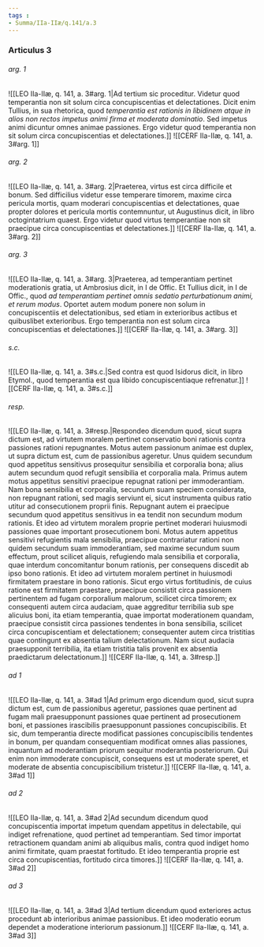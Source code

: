 ```yaml
---
tags : 
- Summa/IIa-IIæ/q.141/a.3
---
```


### Articulus 3

###### arg. 1
![[LEO IIa-IIæ, q. 141, a. 3#arg. 1|Ad tertium sic proceditur. Videtur quod temperantia non sit solum circa concupiscentias et delectationes. Dicit enim Tullius, in sua rhetorica, quod *temperantia est rationis in libidinem atque in alios non rectos impetus animi firma et moderata dominatio*. Sed impetus animi dicuntur omnes animae passiones. Ergo videtur quod temperantia non sit solum circa concupiscentias et delectationes.]]
![[CERF IIa-IIæ, q. 141, a. 3#arg. 1]]

###### arg. 2
![[LEO IIa-IIæ, q. 141, a. 3#arg. 2|Praeterea, virtus est circa difficile et bonum. Sed difficilius videtur esse temperare timorem, maxime circa pericula mortis, quam moderari concupiscentias et delectationes, quae propter dolores et pericula mortis contemnuntur, ut Augustinus dicit, in libro octogintatrium quaest. Ergo videtur quod virtus temperantiae non sit praecipue circa concupiscentias et delectationes.]]
![[CERF IIa-IIæ, q. 141, a. 3#arg. 2]]

###### arg. 3
![[LEO IIa-IIæ, q. 141, a. 3#arg. 3|Praeterea, ad temperantiam pertinet moderationis gratia, ut Ambrosius dicit, in I de Offic. Et Tullius dicit, in I de Offic., quod *ad temperantiam pertinet omnis sedatio perturbationum animi, et rerum modus*. Oportet autem modum ponere non solum in concupiscentiis et delectationibus, sed etiam in exterioribus actibus et quibuslibet exterioribus. Ergo temperantia non est solum circa concupiscentias et delectationes.]]
![[CERF IIa-IIæ, q. 141, a. 3#arg. 3]]

###### s.c.
![[LEO IIa-IIæ, q. 141, a. 3#s.c.|Sed contra est quod Isidorus dicit, in libro Etymol., quod temperantia est qua libido concupiscentiaque refrenatur.]]
![[CERF IIa-IIæ, q. 141, a. 3#s.c.]]

###### resp.
![[LEO IIa-IIæ, q. 141, a. 3#resp.|Respondeo dicendum quod, sicut supra dictum est, ad virtutem moralem pertinet conservatio boni rationis contra passiones rationi repugnantes. Motus autem passionum animae est duplex, ut supra dictum est, cum de passionibus ageretur. Unus quidem secundum quod appetitus sensitivus prosequitur sensibilia et corporalia bona; alius autem secundum quod refugit sensibilia et corporalia mala. Primus autem motus appetitus sensitivi praecipue repugnat rationi per immoderantiam. Nam bona sensibilia et corporalia, secundum suam speciem considerata, non repugnant rationi, sed magis serviunt ei, sicut instrumenta quibus ratio utitur ad consecutionem proprii finis. Repugnant autem ei praecipue secundum quod appetitus sensitivus in ea tendit non secundum modum rationis. Et ideo ad virtutem moralem proprie pertinet moderari huiusmodi passiones quae important prosecutionem boni. Motus autem appetitus sensitivi refugientis mala sensibilia, praecipue contrariatur rationi non quidem secundum suam immoderantiam, sed maxime secundum suum effectum, prout scilicet aliquis, refugiendo mala sensibilia et corporalia, quae interdum concomitantur bonum rationis, per consequens discedit ab ipso bono rationis. Et ideo ad virtutem moralem pertinet in huiusmodi firmitatem praestare in bono rationis. Sicut ergo virtus fortitudinis, de cuius ratione est firmitatem praestare, praecipue consistit circa passionem pertinentem ad fugam corporalium malorum, scilicet circa timorem; ex consequenti autem circa audaciam, quae aggreditur terribilia sub spe alicuius boni, ita etiam temperantia, quae importat moderationem quandam, praecipue consistit circa passiones tendentes in bona sensibilia, scilicet circa concupiscentiam et delectationem; consequenter autem circa tristitias quae contingunt ex absentia talium delectationum. Nam sicut audacia praesupponit terribilia, ita etiam tristitia talis provenit ex absentia praedictarum delectationum.]]
![[CERF IIa-IIæ, q. 141, a. 3#resp.]]

###### ad 1
![[LEO IIa-IIæ, q. 141, a. 3#ad 1|Ad primum ergo dicendum quod, sicut supra dictum est, cum de passionibus ageretur, passiones quae pertinent ad fugam mali praesupponunt passiones quae pertinent ad prosecutionem boni, et passiones irascibilis praesupponunt passiones concupiscibilis. Et sic, dum temperantia directe modificat passiones concupiscibilis tendentes in bonum, per quandam consequentiam modificat omnes alias passiones, inquantum ad moderantiam priorum sequitur moderantia posteriorum. Qui enim non immoderate concupiscit, consequens est ut moderate speret, et moderate de absentia concupiscibilium tristetur.]]
![[CERF IIa-IIæ, q. 141, a. 3#ad 1]]

###### ad 2
![[LEO IIa-IIæ, q. 141, a. 3#ad 2|Ad secundum dicendum quod concupiscentia importat impetum quendam appetitus in delectabile, qui indiget refrenatione, quod pertinet ad temperantiam. Sed timor importat retractionem quandam animi ab aliquibus malis, contra quod indiget homo animi firmitate, quam praestat fortitudo. Et ideo temperantia proprie est circa concupiscentias, fortitudo circa timores.]]
![[CERF IIa-IIæ, q. 141, a. 3#ad 2]]

###### ad 3
![[LEO IIa-IIæ, q. 141, a. 3#ad 3|Ad tertium dicendum quod exteriores actus procedunt ab interioribus animae passionibus. Et ideo moderatio eorum dependet a moderatione interiorum passionum.]]
![[CERF IIa-IIæ, q. 141, a. 3#ad 3]]

